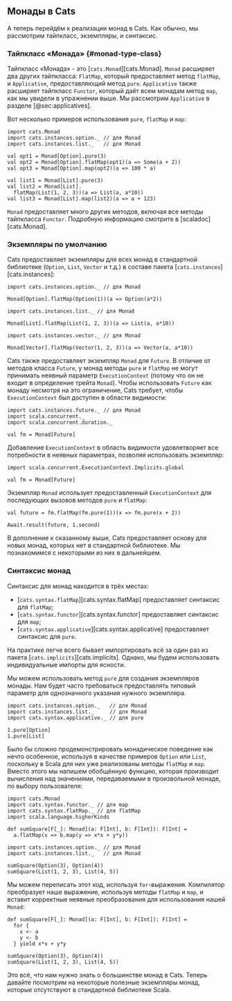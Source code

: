 ## Монады в Cats

А теперь перейдём к реализации монад в Cats.
Как обычно, мы рассмотрим тайпкласс, экземпляры, и синтаксис.

### Тайпкласс «Монада» {#monad-type-class}

Тайпкласс «Монада» - это [`cats.Monad`][cats.Monad].
`Monad` расширяет два других тайпкласса:
`FlatMap`, который предоставляет метод `flatMap`,
и `Applicative`, предоставляющий метод `pure`.
`Applicative` также расширяет тайпкласс `Functor`,
который даёт всем монадам метод `map`, 
как мы увидели в упражнении выше.
Мы рассмотрим `Applicative` в разделе [@sec:applicatives].

Вот несколько примеров использования `pure`, `flatMap` и `map`:

```tut:book:silent
import cats.Monad
import cats.instances.option._ // для Monad
import cats.instances.list._   // для Monad
```

```tut:book
val opt1 = Monad[Option].pure(3)
val opt2 = Monad[Option].flatMap(opt1)(a => Some(a + 2))
val opt3 = Monad[Option].map(opt2)(a => 100 * a)

val list1 = Monad[List].pure(3)
val list2 = Monad[List].
  flatMap(List(1, 2, 3))(a => List(a, a*10))
val list3 = Monad[List].map(list2)(a => a + 123)
```

`Monad` предоставляет много других методов,
включая все методы тайпкласса `Functor`.
Подробную информацию смотрите в [scaladoc][cats.Monad].

### Экземпляры по умолчанию

Cats предоставляет экземпляры для всех монад в стандартной библиотеке
(`Option`, `List`, `Vector` и т.д.) в составе пакета [`cats.instances`][cats.instances]:

```tut:book:silent
import cats.instances.option._ // для Monad
```

```tut:book
Monad[Option].flatMap(Option(1))(a => Option(a*2))
```

```tut:book:silent
import cats.instances.list._ // для Monad
```

```tut:book
Monad[List].flatMap(List(1, 2, 3))(a => List(a, a*10))
```

```tut:book:silent
import cats.instances.vector._ // для Monad
```

```tut:book
Monad[Vector].flatMap(Vector(1, 2, 3))(a => Vector(a, a*10))
```

Cats также предоставляет экземпляр `Monad` для `Future`.
В отличие от методов класса `Future`,
у монад методы `pure` и `flatMap`
не могут принимать неявный параметр `ExecutionContext`
(потому что он не входит в определение трейта `Monad`).
Чтобы использовать `Future` как монаду несмотря на это ограничение, Cats требует, чтобы `ExecutionContext` был доступен в области видимости:

```tut:book:silent
import cats.instances.future._ // для Monad
import scala.concurrent._
import scala.concurrent.duration._
```

```tut:book:fail
val fm = Monad[Future]
```

Добавление `ExecutionContext` в область видимости
удовлетворяет все потребности в неявных параметрах, позволяя использовать экземпляр:

```tut:book:silent
import scala.concurrent.ExecutionContext.Implicits.global
```

```tut:book
val fm = Monad[Future]
```

Экземпляр `Monad` использует предоставленный `ExecutionContext`
для последующих вызовов методов `pure` и `flatMap`:

```tut:book:silent
val future = fm.flatMap(fm.pure(1))(x => fm.pure(x + 2))
```

```tut:book
Await.result(future, 1.second)
```

В дополнение к сказанному выше,
Cats предоставляет основу для новых монад, которых нет в стандартной библиотеке.
Мы познакомимся с некоторыми из них в дальнейшем.

### Синтаксис монад

Синтаксис для монад находится в трёх местах:

 - [`cats.syntax.flatMap`][cats.syntax.flatMap]
   предоставляет синтаксис для `flatMap`;
 - [`cats.syntax.functor`][cats.syntax.functor]
   предоставляет синтаксис для `map`;
 - [`cats.syntax.applicative`][cats.syntax.applicative]
   предоставляет синтаксис для `pure`.

На практике легче всего бывает импортировать всё за один раз из
пакета [`cats.implicits`][cats.implicits].
Однако, мы будем использовать индивидуальные импорты для ясности.

Мы можем использовать метод `pure` для создания экземпляров монады.
Нам будет часто требоваться предоставлять типовый параметр для однозначного указания нужного экземпляра.

```tut:book:silent
import cats.instances.option._   // для Monad
import cats.instances.list._     // для Monad
import cats.syntax.applicative._ // для pure
```

```tut:book
1.pure[Option]
1.pure[List]
```

Было бы сложно продемонстрировать монадическое поведение как нечто особенное, используя в качестве примеров `Option` или `List`, поскольку в Scala для них уже реализованы методы `flatMap` и `map`.
Вместо этого мы напишем обобщённую функцию, которая производит вычисления над значениями, передаваемыми в произвольной монаде, по выбору пользователя:

```tut:book:silent
import cats.Monad
import cats.syntax.functor._ // для map
import cats.syntax.flatMap._ // для flatMap
import scala.language.higherKinds

def sumSquare[F[_]: Monad](a: F[Int], b: F[Int]): F[Int] =
  a.flatMap(x => b.map(y => x*x + y*y))

import cats.instances.option._ // для Monad
import cats.instances.list._   // для Monad
```

```tut:book
sumSquare(Option(3), Option(4))
sumSquare(List(1, 2, 3), List(4, 5))
```

Мы можем переписать этот код, используя `for`-выражения.
Компилятор преобразует наше выражение, используя методы `flatMap` и `map`,
и вставит корректные неявные преобразования для использования нашей `Monad`:

```tut:book:silent
def sumSquare[F[_]: Monad](a: F[Int], b: F[Int]): F[Int] =
  for {
    x <- a
    y <- b
  } yield x*x + y*y
```

```tut:book
sumSquare(Option(3), Option(4))
sumSquare(List(1, 2, 3), List(4, 5))
```

Это всё, что нам нужно знать
о большинстве монад в Cats.
Теперь давайте посмотрим на некоторые полезные экземпляры монад,
которые отсутствуют в стандартной библиотеке Scala.
